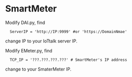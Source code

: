 # SmartMeter

Modify DAI.py, find  

      ServerIP = 'http://IP:9999' #or 'https://DomainNmae'

  change IP to your IoTtalk server IP.
      
      
Modify EMeter.py, find 

      TCP_IP = '???.???.???.???' # SmartMeter's IP address
      
  change to your SmaterMeter IP.
